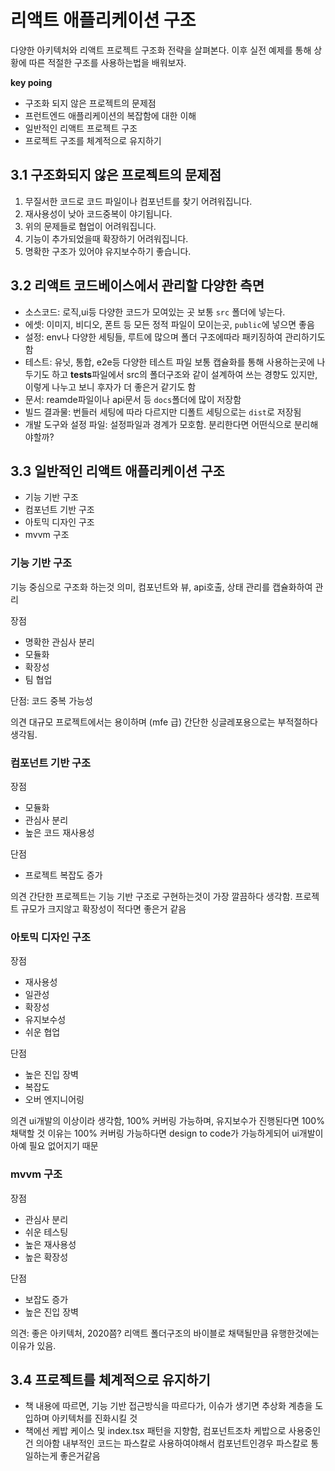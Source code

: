 # 리액트 애플리케이션 구조

다양한 아키텍처와 리액트 프로젝트 구조화 전략을 살펴본다. 이후 실전 예제를 통해 상황에 따른 적절한 구조를 사용하는법을 배워보자.

**key poing**

- 구조화 되지 않은 프로젝트의 문제점
- 프런트엔드 애플리케이션의 복잡함에 대한 이해
- 일반적인 리액트 프로젝트 구조
- 프로젝트 구조를 체계적으로 유지하기

## 3.1 구조화되지 않은 프로젝트의 문제점

1. 무질서한 코드로 코드 파일이나 컴포넌트를 찾기 어려워집니다.
2. 재사용성이 낮아 코드중복이 야기됩니다.
3. 위의 문제들로 협업이 어려워집니다.
4. 기능이 추가되었을때 확장하기 어려워집니다.
5. 명확한 구조가 있어야 유지보수하기 좋습니다.

## 3.2 리액트 코드베이스에서 관리할 다양한 측면

- 소스코드: 로직,ui등 다양한 코드가 모여있는 곳 보통 `src` 폴더에 넣는다.
- 에셋: 이미지, 비디오, 폰트 등 모든 정적 파일이 모이는곳, `public`에 넣으면 좋음
- 설정: env나 다양한 세팅들, 루트에 많으며 폴더 구조에따라 패키징하여 관리하기도 함
- 테스트: 유닛, 통합, e2e등 다양한 테스트 파일 보통 캡슐화를 통해 사용하는곳에 나두기도 하고 **tests**파일에서 src의 폴더구조와 같이 설계하여 쓰는 경향도 있지만, 이렇게 나누고 보니 후자가 더 좋은거 같기도 함
- 문서: reamde파일이나 api문서 등 `docs`폴더에 많이 저장함
- 빌드 결과물: 번들러 세팅에 따라 다르지만 디폴트 세팅으로는 `dist`로 저장됨
- 개발 도구와 설정 파일: 설정파일과 경계가 모호함. 분리한다면 어떤식으로 분리해야할까?

## 3.3 일반적인 리액트 애플리케이션 구조

- 기능 기반 구조
- 컴포넌트 기반 구조
- 아토믹 디자인 구조
- mvvm 구조

### 기능 기반 구조

기능 중심으로 구조화 하는것 의미, 컴포넌트와 뷰, api호출, 상태 관리를 캡슐화하여 관리

장점

- 명확한 관심사 분리
- 모듈화
- 확장성
- 팀 협업

단점: 코드 중복 가능성

의견
대규모 프로젝트에서는 용이하며 (mfe 급) 간단한 싱글레포용으로는 부적절하다 생각됨.

### 컴포넌트 기반 구조

장점

- 모듈화
- 관심사 분리
- 높은 코드 재사용성

단점

- 프로젝트 복잡도 증가

의견
간단한 프로젝트는 기능 기반 구조로 구현하는것이 가장 깔끔하다 생각함. 프로젝트 규모가 크지않고 확장성이 적다면 좋은거 같음

### 아토믹 디자인 구조

장점

- 재사용성
- 일관성
- 확장성
- 유지보수성
- 쉬운 협업

단점

- 높은 진입 장벽
- 복잡도
- 오버 엔지니어링

의견
ui개발의 이상이라 생각함, 100% 커버링 가능하며, 유지보수가 진행된다면 100% 채택할 것
이유는 100% 커버링 가능하다면 design to code가 가능하게되어 ui개발이 아예 필요 없어지기 때문

### mvvm 구조

장점

- 관심사 분리
- 쉬운 테스팅
- 높은 재사용성
- 높은 확장성

단점

- 보잡도 증가
- 높은 진입 장벽

의견: 좋은 아키텍처, 2020쯤? 리액트 폴더구조의 바이블로 채택될만큼 유행한것에는 이유가 있음.

## 3.4 프로젝트를 체계적으로 유지하기

- 책 내용에 따르면, 기능 기반 접근방식을 따르다가, 이슈가 생기면 추상화 계층을 도입하며 아키텍처를 진화시킬 것
- 책에선 케밥 케이스 및 index.tsx 패턴을 지향함, 컴포넌트조차 케밥으로 사용중인건 의아함 내부적인 코드는 파스칼로 사용하여야해서 컴포넌트인경우 파스칼로 통일하는게 좋은거같음
